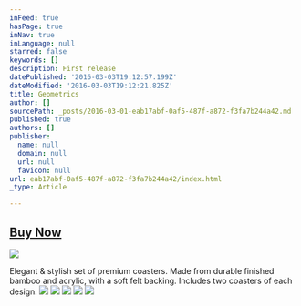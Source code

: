 ```yaml
---
inFeed: true
hasPage: true
inNav: true
inLanguage: null
starred: false
keywords: []
description: First release
datePublished: '2016-03-03T19:12:57.199Z'
dateModified: '2016-03-03T19:12:21.825Z'
title: Geometrics
author: []
sourcePath: _posts/2016-03-01-eab17abf-0af5-487f-a872-f3fa7b244a42.md
published: true
authors: []
publisher:
  name: null
  domain: null
  url: null
  favicon: null
url: eab17abf-0af5-487f-a872-f3fa7b244a42/index.html
_type: Article

---
```

## [Buy Now][0]
![](https://s3-us-west-2.amazonaws.com/the-grid-img/p/8397403475f5911f90fa885c53c4f54076886cdd.jpg)

Elegant & stylish set of premium coasters. Made from durable finished bamboo and acrylic, with a soft felt backing.
Includes two coasters of each design.
![](https://s3-us-west-2.amazonaws.com/the-grid-img/p/28dee4a96a9e403262322111fe119507e4d64def.jpg)
![](https://the-grid-user-content.s3-us-west-2.amazonaws.com/67af24ed-734b-4a54-956e-321fa5347b87.jpg)
![](https://the-grid-user-content.s3-us-west-2.amazonaws.com/4f4840f8-463d-4c34-b485-c1a0c62abe8b.jpg)
![](https://the-grid-user-content.s3-us-west-2.amazonaws.com/6528bcc1-603f-4457-a53f-b3830b04fd24.jpg)
![](https://the-grid-user-content.s3-us-west-2.amazonaws.com/d3d3a7cd-8266-4028-94bb-36fcf1d78c00.JPG)

[0]: https://clumsykitty.myshopify.com/products/premium-bamboo-coasters